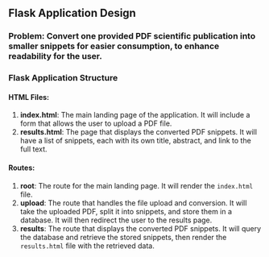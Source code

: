 ## Flask Application Design

### Problem: Convert one provided PDF scientific publication into smaller snippets for easier consumption, to enhance readability for the user.

### Flask Application Structure

#### HTML Files:

1. **index.html**: The main landing page of the application. It will include a form that allows the user to upload a PDF file.
2. **results.html**: The page that displays the converted PDF snippets. It will have a list of snippets, each with its own title, abstract, and link to the full text.

#### Routes:

1. **root**: The route for the main landing page. It will render the `index.html` file.
2. **upload**: The route that handles the file upload and conversion. It will take the uploaded PDF, split it into snippets, and store them in a database. It will then redirect the user to the results page.
3. **results**: The route that displays the converted PDF snippets. It will query the database and retrieve the stored snippets, then render the `results.html` file with the retrieved data.